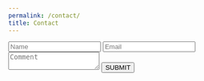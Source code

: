 ```yaml
---
permalink: /contact/
title: Contact
---
```


<link rel="stylesheet" type="text/css" media="all" href="style.css" />

<form>      
  <input name="name" type="text" class="feedback-input" placeholder="Name" required/>   
  <input name="email" type="text" class="feedback-input" placeholder="Email" requires/>
  <textarea name="text" class="feedback-input" placeholder="Comment" required></textarea>
  <input type="submit" value="SUBMIT"/>
</form>
